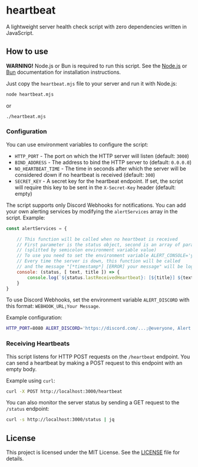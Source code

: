 # heartbeat

A lightweight server health check script with zero dependencies written in JavaScript.

## How to use

**WARNING!** Node.js or Bun is required to run this script. See the [Node.js](https://nodejs.org/) or [Bun](https://bun.sh/) documentation for installation instructions.

Just copy the `heartbeat.mjs` file to your server and run it with Node.js:

```bash
node heartbeat.mjs
```

or

```bash
./heartbeat.mjs
```

### Configuration

You can use environment variables to configure the script:

- `HTTP_PORT` - The port on which the HTTP server will listen (default: `3000`)
- `BIND_ADDRESS` - The address to bind the HTTP server to (default: `0.0.0.0`)
- `NO_HEARTBEAT_TIME` - The time in seconds after which the server will be     considered down if no heartbeat is received (default: `300`)
- `SECRET_KEY` - A secret key for the heartbeat endpoint. If set, the script will require this key to be sent in the `X-Secret-Key` header (default: empty)

The script supports only Discord Webhooks for notifications. You can add your own alerting services by modifying the `alertServices` array in the script. Example:

```javascript
const alertServices = {

    // This function will be called when no heartbeat is received
    // First parameter is the status object, second is an array of parameters
    // (splitted by semicolon environment variable value)
    // To use you need to set the environment variable ALERT_CONSOLE='your message;ERROR'
    // Every time the server is down, this function will be called
    // and the message "[*timestamp*] [ERROR] your message" will be logged to the console
    console: (status, [ text, title ]) => {
        console.log(`${status.lastReceivedHeartbeat}: [${title}] ${text}`)
    }
}
```

To use Discord Webhooks, set the environment variable `ALERT_DISCORD` with this format:
`WEBHOOK_URL;Your Message`.

Example configuration:

```bash
HTTP_PORT=8080 ALERT_DISCORD='https://discord.com/...;@everyone, Alert!' node heartbeat.mjs
```

### Receiving Heartbeats

This script listens for HTTP POST requests on the `/heartbeat` endpoint. You can send a heartbeat by making a POST request to this endpoint with an empty body.

Example using `curl`:

```bash
curl -X POST http://localhost:3000/heartbeat
```

You can also monitor the server status by sending a GET request to the `/status` endpoint:

```bash
curl -s http://localhost:3000/status | jq
```

## License

This project is licensed under the MIT License. See the [LICENSE](LICENSE) file for details.
